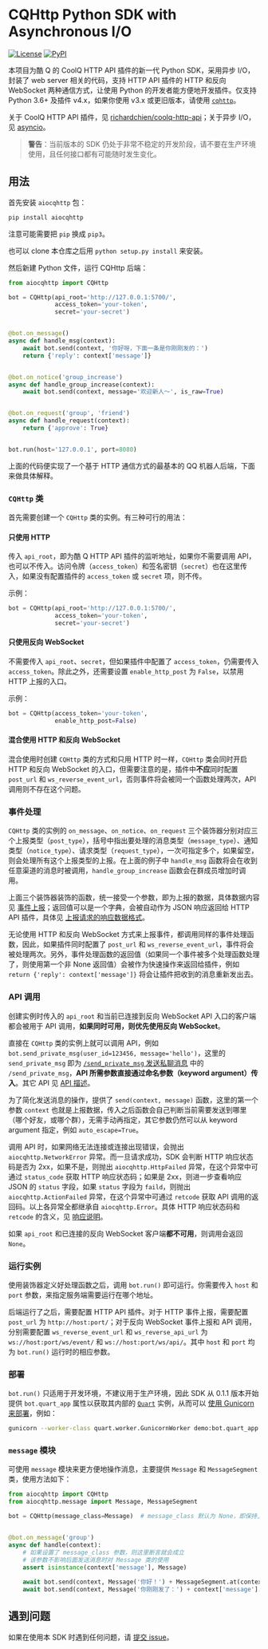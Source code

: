 # CQHttp Python SDK with Asynchronous I/O

[![License](https://img.shields.io/pypi/l/aiocqhttp.svg)](LICENSE)
[![PyPI](https://img.shields.io/pypi/v/aiocqhttp.svg)](https://pypi.python.org/pypi/aiocqhttp)

本项目为酷 Q 的 CoolQ HTTP API 插件的新一代 Python SDK，采用异步 I/O，封装了 web server 相关的代码，支持 HTTP API 插件的 HTTP 和反向 WebSocket 两种通信方式，让使用 Python 的开发者能方便地开发插件。仅支持 Python 3.6+ 及插件 v4.x，如果你使用 v3.x 或更旧版本，请使用 [`cqhttp`](https://github.com/richardchien/python-cqhttp)。

关于 CoolQ HTTP API 插件，见 [richardchien/coolq-http-api](https://github.com/richardchien/coolq-http-api)；关于异步 I/O，见 [asyncio](https://docs.python.org/3/library/asyncio.html)。

> **警告**：当前版本的 SDK 仍处于非常不稳定的开发阶段，请不要在生产环境使用，且任何接口都有可能随时发生变化。

## 用法

首先安装 `aiocqhttp` 包：

```bash
pip install aiocqhttp
```

注意可能需要把 `pip` 换成 `pip3`。

也可以 clone 本仓库之后用 `python setup.py install` 来安装。

然后新建 Python 文件，运行 CQHttp 后端：

```python
from aiocqhttp import CQHttp

bot = CQHttp(api_root='http://127.0.0.1:5700/',
             access_token='your-token',
             secret='your-secret')


@bot.on_message()
async def handle_msg(context):
    await bot.send(context, '你好呀，下面一条是你刚刚发的：')
    return {'reply': context['message']}


@bot.on_notice('group_increase')
async def handle_group_increase(context):
    await bot.send(context, message='欢迎新人～', is_raw=True)


@bot.on_request('group', 'friend')
async def handle_request(context):
    return {'approve': True}


bot.run(host='127.0.0.1', port=8080)
```

上面的代码便实现了一个基于 HTTP 通信方式的最基本的 QQ 机器人后端，下面来做具体解释。

### `CQHttp` 类

首先需要创建一个 `CQHttp` 类的实例。有三种可行的用法：

#### 只使用 HTTP

传入 `api_root`，即为酷 Q HTTP API 插件的监听地址，如果你不需要调用 API，也可以不传入。访问令牌（`access_token`）和签名密钥（`secret`）也在这里传入，如果没有配置插件的 `access_token` 或 `secret` 项，则不传。

示例：

```python
bot = CQHttp(api_root='http://127.0.0.1:5700/',
             access_token='your-token',
             secret='your-secret')
```

#### 只使用反向 WebSocket

不需要传入 `api_root`、`secret`，但如果插件中配置了 `access_token`，仍需要传入 `access_token`。除此之外，还需要设置 `enable_http_post` 为 `False`，以禁用 HTTP 上报的入口。

示例：

```python
bot = CQHttp(access_token='your-token',
             enable_http_post=False)
```

#### 混合使用 HTTP 和反向 WebSocket

混合使用时创建 `CQHttp` 类的方式和只用 HTTP 时一样，`CQHttp` 类会同时开启 HTTP 和反向 WebSocket 的入口，但需要注意的是，插件中**不应**同时配置 `post_url` 和 `ws_reverse_event_url`，否则事件将会被同一个函数处理两次，API 调用则不存在这个问题。

### 事件处理

`CQHttp` 类的实例的 `on_message`、`on_notice`、`on_request` 三个装饰器分别对应三个上报类型（`post_type`），括号中指出要处理的消息类型（`message_type`）、通知类型（`notice_type`）、请求类型（`request_type`），一次可指定多个，如果留空，则会处理所有这个上报类型的上报。在上面的例子中 `handle_msg` 函数将会在收到任意渠道的消息时被调用，`handle_group_increase` 函数会在群成员增加时调用。

上面三个装饰器装饰的函数，统一接受一个参数，即为上报的数据，具体数据内容见 [事件上报](https://richardchien.github.io/coolq-http-api/#/Post)；返回值可以是一个字典，会被自动作为 JSON 响应返回给 HTTP API 插件，具体见 [上报请求的响应数据格式](https://richardchien.github.io/coolq-http-api/#/Post?id=%E4%B8%8A%E6%8A%A5%E8%AF%B7%E6%B1%82%E7%9A%84%E5%93%8D%E5%BA%94%E6%95%B0%E6%8D%AE%E6%A0%BC%E5%BC%8F)。

无论使用 HTTP 和反向 WebSocket 方式来上报事件，都调用同样的事件处理函数，因此，如果插件同时配置了 `post_url` 和 `ws_reverse_event_url`，事件将会被处理两次。另外，事件处理函数的返回值（如果同一个事件被多个处理函数处理了，则使用第一个非 None 返回值）会被作为快速操作来返回给插件，例如 `return {'reply': context['message']}` 将会让插件把收到的消息重新发出去。

### API 调用

创建实例时传入的 `api_root` 和当前已连接到反向 WebSocket API 入口的客户端都会被用于 API 调用，**如果同时可用，则优先使用反向 WebSocket**。

直接在 `CQHttp` 类的实例上就可以调用 API，例如 `bot.send_private_msg(user_id=123456, message='hello')`，这里的 `send_private_msg` 即为 [`/send_private_msg` 发送私聊消息](https://richardchien.github.io/coolq-http-api/#/API?id=send_private_msg-%E5%8F%91%E9%80%81%E7%A7%81%E8%81%8A%E6%B6%88%E6%81%AF) 中的 `/send_private_msg`，**API 所需参数直接通过命名参数（keyword argument）传入**。其它 API 见 [API 描述](https://richardchien.github.io/coolq-http-api/#/API)。

为了简化发送消息的操作，提供了 `send(context, message)` 函数，这里的第一个参数 `context` 也就是上报数据，传入之后函数会自己判断当前需要发送到哪里（哪个好友，或哪个群），无需手动再指定，其它参数仍然可以从 keyword argument 指定，例如 `auto_escape=True`。

调用 API 时，如果网络无法连接或连接出现错误，会抛出 `aiocqhttp.NetworkError` 异常。而一旦请求成功，SDK 会判断 HTTP 响应状态码是否为 2xx，如果不是，则抛出 `aiocqhttp.HttpFailed` 异常，在这个异常中可通过 `status_code` 获取 HTTP 响应状态码；如果是 2xx，则进一步查看响应 JSON 的 `status` 字段，如果 `status` 字段为 `faild`，则抛出 `aiocqhttp.ActionFailed` 异常，在这个异常中可通过 `retcode` 获取 API 调用的返回码。以上各异常全都继承自 `aiocqhttp.Error`。具体 HTTP 响应状态码和 `retcode` 的含义，见 [响应说明](https://richardchien.github.io/coolq-http-api/#/API?id=%E5%93%8D%E5%BA%94%E8%AF%B4%E6%98%8E)。

如果 `api_root` 和已连接的反向 WebSocket 客户端**都不可用**，则调用会返回 `None`。

### 运行实例

使用装饰器定义好处理函数之后，调用 `bot.run()` 即可运行。你需要传入 `host` 和 `port` 参数，来指定服务端需要运行在哪个地址。

后端运行了之后，需要配置 HTTP API 插件。对于 HTTP 事件上报，需要配置 `post_url` 为 `http://host:port/`；对于反向 WebSocket 事件上报和 API 调用，分别需要配置 `ws_reverse_event_url` 和 `ws_reverse_api_url` 为 `ws://host:port/ws/event/` 和 `ws://host:port/ws/api/`。其中 `host` 和 `port` 均为 `bot.run()` 运行时的相应参数。

### 部署

`bot.run()` 只适用于开发环境，不建议用于生产环境，因此 SDK 从 0.1.1 版本开始提供 `bot.quart_app` 属性以获取其内部的 [`Quart`](https://pgjones.gitlab.io/quart/) 实例，从而可以 [使用 Gunicorn 来部署](https://pgjones.gitlab.io/quart/deployment.html)，例如：

```bash
gunicorn --worker-class quart.worker.GunicornWorker demo:bot.quart_app
```

### `message` 模块

可使用 `message` 模块来更方便地操作消息，主要提供 `Message` 和 `MessageSegment` 类，使用方法如下：

```python
from aiocqhttp import CQHttp
from aiocqhttp.message import Message, MessageSegment

bot = CQHttp(message_class=Message)  # message_class 默认为 None，即保持上报时的原样


@bot.on_message('group')
async def handle(context):
    # 如果设置了 message_class 参数，则这里断言就会成立
    # 该参数不影响后面发送消息时对 Message 类的使用
    assert isinstance(context['message'], Message)
    
    await bot.send(context, Message('你好！') + MessageSegment.at(context['user_id']))
    await bot.send(context, Message('你刚刚发了：') + context['message'].extract_plain_text())
```

## 遇到问题

如果在使用本 SDK 时遇到任何问题，请 [提交 issue](https://github.com/richardchien/python-aiocqhttp/issues/new)。
